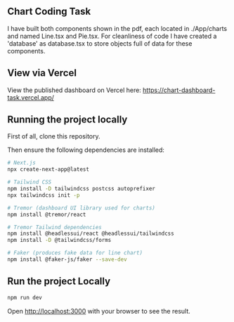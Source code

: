 ## Chart Coding Task

I have built both components shown in the pdf, each located in ./App/charts and named Line.tsx and Pie.tsx.
For cleanliness of code I have created a 'database' as database.tsx to store objects full of data for these components.

## View via Vercel

View the published dashboard on Vercel here: https://chart-dashboard-task.vercel.app/

## Running the project locally

First of all, clone this repository.

Then ensure the following dependencies are installed:

```bash
# Next.js
npx create-next-app@latest

# Tailwind CSS
npm install -D tailwindcss postcss autoprefixer
npx tailwindcss init -p

# Tremor (dashboard UI library used for charts)
npm install @tremor/react

# Tremor Tailwind dependencies
npm install @headlessui/react @headlessui/tailwindcss
npm install -D @tailwindcss/forms

# Faker (produces fake data for line chart)
npm install @faker-js/faker --save-dev
```

## Run the project Locally

```bash
npm run dev
```

Open [http://localhost:3000](http://localhost:3000) with your browser to see the result.
